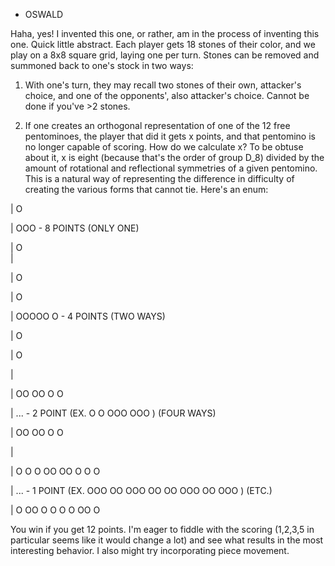 - OSWALD

Haha, yes! I invented this one, or rather, am in the process of inventing this one. Quick little 
abstract. Each player gets 18 stones of their color, and we play on a 8x8 square grid, laying one per 
turn. Stones can be removed and summoned back to one's stock in two ways: 

1. With one's turn, they may recall two stones of their own, attacker's choice, and one of the opponents', also attacker's choice. Cannot be done if you've >2 stones.

2. If one creates an orthogonal representation of one of the 12 free pentominoes, the player that did it gets x points, and that pentomino is no longer capable of scoring. How do we calculate x? To be obtuse about it, x is eight (because that's the order of group D_8) divided by the amount of rotational and reflectional symmetries of a given pentomino. This is a natural way of representing the difference in difficulty of creating the various forms that cannot tie. Here's an enum:


|   O   

|  OOO      - 8 POINTS (ONLY ONE)     

|   O     
|

|        O      

|        O            

| OOOOO  O  - 4 POINTS (TWO WAYS)         

|        O      

|        O       

| 	   

|                                                    OO  OO   O      O      

| ...       - 2 POINT                           (EX. O    O   OOO  OOO ) (FOUR WAYS)       

|                                                   OO    OO    O  O           

| 			      

|                                     O    O   O     OO  OO     O   O    O     

| ...       - 1 POINT           (EX. OOO   OO  OOO  OO    OO  OOO  OO   OOO ) (ETC.)         

|                                      O  OO    O    O    O    O    OO  O       

								 
You win if you get 12 points. I'm eager to fiddle with the scoring (1,2,3,5 in particular seems like 
it would change a lot) and see what results in the most interesting behavior. I also might try
incorporating piece movement.
